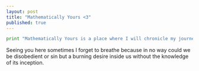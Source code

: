 ```yaml
---
layout: post
title: "Mathematically Yours <3"
published: true
---
```

```python
print "Mathematically Yours is a place where I will chronicle my journey as a humanoid."
```

Seeing you here sometimes I forget to breathe because in no way could we be disobedient or sin but a burning desire inside us without the knowledge of its inception.

